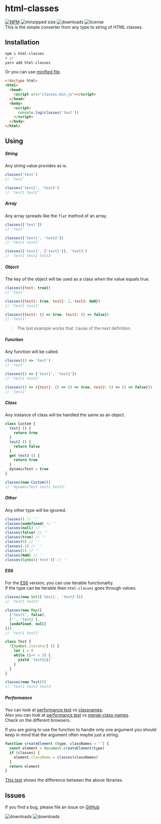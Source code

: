 # html-classes
[![NPM](https://img.shields.io/npm/v/html-classes.svg)](https://www.npmjs.com/package/html-classes)
![minzipped size](https://img.shields.io/bundlephobia/minzip/html-classes)
![downloads](https://img.shields.io/npm/dm/html-classes.svg)
![license](https://img.shields.io/npm/l/html-classes)  
This is the simple converter from any type to string of HTML classes.
## Installation
```bash
npm i html-classes
# or
yarn add html-classes
```
Or you can use [minified file](https://github.com/d8corp/html-classes/blob/master/lib/classes.min.js).
```html
<!doctype html>
<html>
  <head>
    <script src="classes.min.js"></script>
  </head>
  <body>
    <script>
      console.log(classes('test'))
    </script>
  </body>
</html>
```
## Using
##### String
Any string value provides as is.
```javascript
classes('test')
// 'test'

classes('test1', 'test2')
// 'test1 test2'
```
##### Array
Any array spreads like the `flat` method of an array.
```javascript
classes(['test'])
// 'test'

classes(['test1', 'test2'])
// 'test1 test2'

classes(['test1', ['test2']], 'test3')
// 'test1 test2 test3'
```
##### Object
The key of the object will be used as a class when the value equals true.
```javascript
classes({test: true})
// 'test'

classes({test1: true, test2: 1, test3: NaN})
// 'test1 test2'

classes({test1: () => true, test2: () => false})
// 'test1'
```
> The last example works that 'cause of the next definition.
##### Function
Any function will be called.
```javascript
classes(() => 'test')
// 'test'

classes(() => ['test1', 'test2'])
// 'test1 test2'

classes(() => ({test1: () => () => true, test2: () => () => false}))
// 'test1'
```
##### Class
Any instance of class will be handled the same as an object.
```javascript
class Custom {
  test1 () {
    return true
  }
  test2 () {
    return false
  }
  get test3 () {
    return true
  }
  dynamicTest = true
}

classes(new Custom())
// 'dynamicTest test1 test3'
```
##### Other
Any other type will be ignored.
```javascript
classes() // ''
classes(undefined) // ''
classes(null) // ''
classes(false) // ''
classes(true) // ''
classes(0) // ''
classes(-1) // ''
classes(1) // ''
classes(NaN) // ''
classes(Symbol('test')) // ''
```
##### ES6
For the [ES6](https://github.com/d8corp/html-classes/blob/master/lib/es6.js) version, you can use iterable functionality.   
If the type can be iterable then `html-classes` goes through values.
```javascript
classes(new Set(['test1', 'test2']))
// 'test1 test2'

classes(new Map([
  ['test1', false],
  ['', 'test2'],
  [undefined, null]
]))
// 'test1 test2'

class Test {
  *[Symbol.iterator] () {
    let i = 0
    while (i++ < 3) {
      yield `test${i}`
    }
  }
}

classes(new Test())
// 'test1 test2 test3'
```
##### Performance  
You can look at [performance test](https://jsperf.com/classnames-vs-htmlclasses) vs [classnames](https://www.npmjs.com/package/classnames).  
Also you can look at [performance test](https://jsperf.com/classnames-vs-html-classes-vs-merge-class-names) vs [merge-class-names](https://www.npmjs.com/package/merge-class-names).  
Check on the different browsers.  

If you are going to use the function to handle only one argument you should keep in mind that the argument often maybe just a string.
```javascript
function createElement (type, classNames = '') {
  const element = document.createElement(type)
  if (classes) {
    element.className = classes(classNames)
  }
  return element
}
```
[This test](https://jsperf.com/classnames-vs-html-classes-vs-merge-class-names-test1) shows the difference between the above libraries.
## Issues
If you find a bug, please file an issue on [GitHub](https://github.com/d8corp/html-classes/issues)  

![downloads](https://img.shields.io/github/stars/d8corp/html-classes?style=social)  ![downloads](https://img.shields.io/github/watchers/d8corp/html-classes?style=social)
